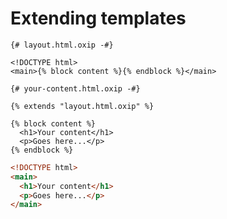 # Extending templates

```oxip
{# layout.html.oxip -#}

<!DOCTYPE html>
<main>{% block content %}{% endblock %}</main>
```

```oxip
{# your-content.html.oxip -#}

{% extends "layout.html.oxip" %}

{% block content %}
  <h1>Your content</h1>
  <p>Goes here...</p>
{% endblock %}
```

```html
<!DOCTYPE html>
<main>
  <h1>Your content</h1>
  <p>Goes here...</p>
</main>
```